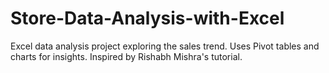 # Store-Data-Analysis-with-Excel
Excel data analysis project exploring the sales trend. Uses Pivot tables and charts for insights. Inspired by Rishabh Mishra's tutorial.
